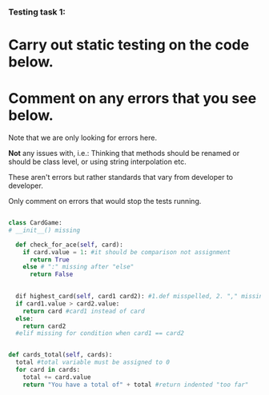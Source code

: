 ### Testing task 1:

# Carry out static testing on the code below.
# Comment on any errors that you see below.

Note that we are only looking for errors here.

**Not** any issues with, i.e.: 
Thinking that methods should be renamed or should be class level, or using string interpolation etc. 

These aren't errors but rather standards that vary from developer to developer. 

Only comment on errors that would stop the tests running.

```python

class CardGame:
# __init__() missing

  def check_for_ace(self, card):
    if card.value = 1: #it should be comparison not assignment
      return True
    else # ":" missing after "else"
      return False
   

  dif highest_card(self, card1 card2): #1.def misspelled, 2. "," missing
  if card1.value > card2.value:
    return card #card1 instead of card
  else:
    return card2
  #elif missing for condition when card1 == card2


def cards_total(self, cards):
  total #total variable must be assigned to 0
  for card in cards:
    total += card.value
    return "You have a total of" + total #return indented "too far"
  
```
